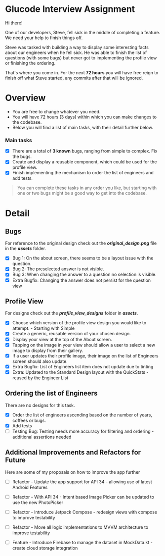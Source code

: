 # Glucode Interview Assignment

Hi there! 

One of our developers, Steve, fell sick in the middle of completing a feature. We need your help to finish things off.

Steve was tasked with building a way to display some interesting facts about our engineers when he fell sick. He was able to finish the list of questions (with some bugs) but never got to implementing the profile view or finishing the ordering.

That's where you come in.
For the next **72 hours** you will have free reign to finish off what Steve started, any commits after that will be ignored.

# Overview
- You are free to change whatever you need.
- You will have 72 hours (3 days) within which you can make changes to the codebase.
- Below you will find a list of main tasks, with their detail further below.

### Main tasks
- [x] There are a total of **3 known** bugs, ranging from simple to complex. Fix the bugs.
- [x] Create and display a reusable component, which could be used for the profile view.
- [x] Finish implementing the mechanism to order the list of engineers and add tests.

> You can complete these tasks in any order you like, but starting with one or two bugs might be a good way to get into the codebase.

# Detail
## Bugs
For reference to the original design check out the ***original_design.png*** file in the ***assets*** folder. 
- [x] Bug 1: On the about screen, there seems to be a layout issue with the question.
- [x] Bug 2: The preselected answer is not visible. 
- [x] Bug 3: When changing the answer to a question no selection is visible. 
- [x] Extra Bugfix: Changing the answer does not persist for the question view

## Profile View
For designs check out the ***profile_view_designs*** folder in ***assets***.
- [x] Choose which version of the profile view design you would like to attempt. - Starting with Simple
- [x] Create a generic, reusable version of your chosen design.
- [x] Display your view at the top of the About screen.
- [x] Tapping on the image in your view should allow a user to select a new image to display from their gallery.
- [x] If a user updates their profile image, their image on the list of Engineers screen should also update.
- [x] Extra Bugfix: List of Engineers list item does not update due to tinting
- [x] Extra: Updated to the Standard Design layout with the QuickStats - reused by the Engineer List

## Ordering the list of Engineers
There are no designs for this task.
- [x] Order the list of engineers ascending based on the number of years, coffees or bugs.
- [x] Add tests
- [ ] Testing Bug: Testing needs more accuracy for filtering and ordering - additional assertions needed

## Additional Improvements and Refactors for Future
Here are some of my proposals on how to improve the app further
- [ ] Refactor - Update the app support for API 34 - allowing use of latest Android Features
- [ ] Refactor - With API 34 - Intent based Image Picker can be updated to use the new PhotoPicker
- [ ] Refactor - Introduce Jetpack Compose - redesign views with compose to improve testability
- [ ] Refactor - Move all logic implementations to MVVM architecture to improve testability
- [ ] Feature - Introduce Firebase to manage the dataset in MockData.kt - create cloud storage integration




